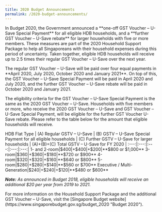 ```yaml
---
title: 2020 Budget Announcements
permalink: /2020-budget-announcements/
---
```

<p> In Budget 2020, the Government announced a **one-off GST Voucher – U-Save Special Payment** for all eligible HDB households, and a **further GST Voucher – U-Save rebate** for larger households with five or more members. These measures are part of the 2020 Household Support Package to help all Singaporeans with their household expenses during this period of uncertainty. Taken together, eligible HDB households will receive up to 2.5 times their regular GST Voucher – U-Save over the next year. </p>
<p> The regular GST Voucher – U-Save will be paid over four equal payments in **April 2020, July 2020, October 2020 and January 2021**. On top of this, the GST Voucher – U-Save Special Payment will be paid in April 2020 and July 2020, and the further GST Voucher – U-Save rebate will be paid in October 2020 and January 2021. </p>
<p> The eligibility criteria for the GST Voucher – U-Save Special Payment is the same as the 2020 GST Voucher – U-Save. Households with five members or more, who receive the 2020 GST Voucher – U-Save and GST Voucher – U-Save Special Payment, will be eligible for the further GST Voucher U-Save rebate. Please refer to the table below for the amount that eligible households will receive. </p>
HDB Flat Type	| (A) Regular GSTV – U-Save | (B) GSTV – U-Save Special Payment for all eligible households | (C) Further GSTV – U-Save for larger households | (A)+(B)+(C) Total GSTV – U-Save for FY 2020 |
:---:|:---:|:---:|:---:|:---:|
1- and 2-room|$400|+$400|+$200|**$800 or $1,000**
3-room|$360|+$360|+$180|**$720 or $900**
4-room|$320|+$320|+$160|**$640 or $800**
5-room|$280|+$280|+$140|**$560 or $700**
Executive / Multi-Generation|$240|+$240|+$120|**$480 or $600**

***Note:***
*As announced in Budget 2018, eligible households will receive an additional $20 per year from 2019 to 2021.* </dd>
<p> For more information on the Household Support Package and the additional GST Voucher – U-Save, visit the [Singapore Budget website](https://www.singaporebudget.gov.sg/budget_2020 "Budget 2020"). </p>
